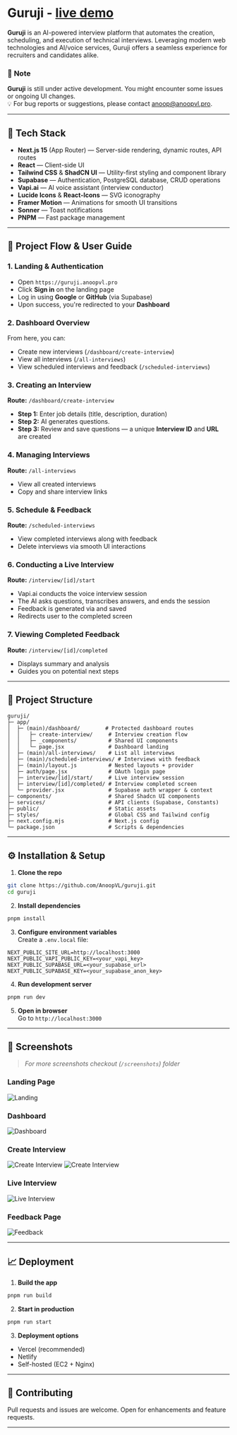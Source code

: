 # Guruji - [live demo](https://guruji.anoopvl.pro)

**Guruji** is an AI-powered interview platform that automates the creation, scheduling, and execution of technical interviews. Leveraging modern web technologies and AI/voice services, Guruji offers a seamless experience for recruiters and candidates alike.

### 🔔 **Note**

**Guruji** is still under active development. You might encounter some issues or ongoing UI changes.  
💡 For bug reports or suggestions, please contact [anoop@anoopvl.pro](mailto:anoop@anoopvl.pro).

---

## 🚀 Tech Stack

- **Next.js 15** (App Router) — Server-side rendering, dynamic routes, API routes
- **React** — Client-side UI
- **Tailwind CSS** & **ShadCN UI** — Utility-first styling and component library
- **Supabase** — Authentication, PostgreSQL database, CRUD operations
- **Vapi.ai** — AI voice assistant (interview conductor)
- **Lucide Icons** & **React-Icons** — SVG iconography
- **Framer Motion** — Animations for smooth UI transitions
- **Sonner** — Toast notifications
- **PNPM** — Fast package management

---

## 🧭 Project Flow & User Guide

### 1. Landing & Authentication

- Open `https://guruji.anoopvl.pro`
- Click **Sign in** on the landing page
- Log in using **Google** or **GitHub** (via Supabase)
- Upon success, you're redirected to your **Dashboard**

### 2. Dashboard Overview

From here, you can:

- Create new interviews (`/dashboard/create-interview`)
- View all interviews (`/all-interviews`)
- View scheduled interviews and feedback (`/scheduled-interviews`)

### 3. Creating an Interview

**Route:** `/dashboard/create-interview`

- **Step 1:** Enter job details (title, description, duration)
- **Step 2:** AI generates questions.
- **Step 3:** Review and save questions — a unique **Interview ID** and **URL** are created

### 4. Managing Interviews

**Route:** `/all-interviews`

- View all created interviews
- Copy and share interview links

### 5. Schedule & Feedback

**Route:** `/scheduled-interviews`

- View completed interviews along with feedback
- Delete interviews via smooth UI interactions

### 6. Conducting a Live Interview

**Route:** `/interview/[id]/start`

- Vapi.ai conducts the voice interview session
- The AI asks questions, transcribes answers, and ends the session
- Feedback is generated via and saved
- Redirects user to the completed screen

### 7. Viewing Completed Feedback

**Route:** `/interview/[id]/completed`

- Displays summary and analysis
- Guides you on potential next steps

---

## 📁 Project Structure

```
guruji/
├─ app/
│  ├─ (main)/dashboard/        # Protected dashboard routes
│  │   ├─ create-interview/     # Interview creation flow
│  │   ├─ _components/          # Shared UI components
│  │   └─ page.jsx              # Dashboard landing
│  ├─ (main)/all-interviews/    # List all interviews
│  ├─ (main)/scheduled-interviews/ # Interviews with feedback
│  ├─ (main)/layout.js          # Nested layouts + provider
│  ├─ auth/page.jsx             # OAuth login page
│  ├─ interview/[id]/start/     # Live interview session
│  ├─ interview/[id]/completed/ # Interview completed screen
│  └─ provider.jsx              # Supabase auth wrapper & context
├─ components/                  # Shared Shadcn UI components
├─ services/                    # API clients (Supabase, Constants)
├─ public/                      # Static assets
├─ styles/                      # Global CSS and Tailwind config
├─ next.config.mjs              # Next.js config
└─ package.json                 # Scripts & dependencies
```

---

## ⚙️ Installation & Setup

1. **Clone the repo**

```bash
git clone https://github.com/AnoopVL/guruji.git
cd guruji
```

2. **Install dependencies**

```bash
pnpm install
```

3. **Configure environment variables**  
   Create a `.env.local` file:

```env
NEXT_PUBLIC_SITE_URL=http://localhost:3000
NEXT_PUBLIC_VAPI_PUBLIC_KEY=<your_vapi_key>
NEXT_PUBLIC_SUPABASE_URL=<your_supabase_url>
NEXT_PUBLIC_SUPABASE_KEY=<your_supabase_anon_key>
```

4. **Run development server**

```bash
pnpm run dev
```

5. **Open in browser**  
   Go to `http://localhost:3000`

---

## 📸 Screenshots

> _For more screenshots checkout (`/screenshots`) folder_

### Landing Page

![Landing](/screenshots/gurujiLanding1.png)

### Dashboard

![Dashboard](/screenshots/gurujiDashboard1.png)

### Create Interview

![Create Interview](/screenshots/gurujiCreateInterview1.png)
![Create Interview](/screenshots/gurujiCreateInterview4.png)

### Live Interview

![Live Interview](/screenshots/gurujiInterviewProcess1.png)

### Feedback Page

![Feedback](/screenshots/gurujiInterviewDetail2.png)

---

## 📈 Deployment

1. **Build the app**

```bash
pnpm run build
```

2. **Start in production**

```bash
pnpm run start
```

3. **Deployment options**

- Vercel (recommended)
- Netlify
- Self-hosted (EC2 + Nginx)

---

## 🤝 Contributing

Pull requests and issues are welcome. Open for enhancements and feature requests.

---
